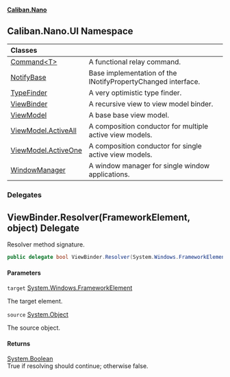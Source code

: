 #### [Caliban.Nano](index.md 'index')

## Caliban.Nano.UI Namespace

| Classes | |
| :--- | :--- |
| [Command&lt;T&gt;](Caliban.Nano.UI.Command_T_.md 'Caliban.Nano.UI.Command<T>') | A functional relay command. |
| [NotifyBase](Caliban.Nano.UI.NotifyBase.md 'Caliban.Nano.UI.NotifyBase') | Base implementation of the INotifyPropertyChanged interface. |
| [TypeFinder](Caliban.Nano.UI.TypeFinder.md 'Caliban.Nano.UI.TypeFinder') | A very optimistic type finder. |
| [ViewBinder](Caliban.Nano.UI.ViewBinder.md 'Caliban.Nano.UI.ViewBinder') | A recursive view to view model binder. |
| [ViewModel](Caliban.Nano.UI.ViewModel.md 'Caliban.Nano.UI.ViewModel') | A base base view model. |
| [ViewModel.ActiveAll](Caliban.Nano.UI.ViewModel.ActiveAll.md 'Caliban.Nano.UI.ViewModel.ActiveAll') | A composition conductor for multiple active view models. |
| [ViewModel.ActiveOne](Caliban.Nano.UI.ViewModel.ActiveOne.md 'Caliban.Nano.UI.ViewModel.ActiveOne') | A composition conductor for single active view models. |
| [WindowManager](Caliban.Nano.UI.WindowManager.md 'Caliban.Nano.UI.WindowManager') | A window manager for single window applications. |
### Delegates

<a name='Caliban.Nano.UI.ViewBinder.Resolver(System.Windows.FrameworkElement,object)'></a>

## ViewBinder.Resolver(FrameworkElement, object) Delegate

Resolver method signature.

```csharp
public delegate bool ViewBinder.Resolver(System.Windows.FrameworkElement target, object source);
```
#### Parameters

<a name='Caliban.Nano.UI.ViewBinder.Resolver(System.Windows.FrameworkElement,object).target'></a>

`target` [System.Windows.FrameworkElement](https://docs.microsoft.com/en-us/dotnet/api/System.Windows.FrameworkElement 'System.Windows.FrameworkElement')

The target element.

<a name='Caliban.Nano.UI.ViewBinder.Resolver(System.Windows.FrameworkElement,object).source'></a>

`source` [System.Object](https://docs.microsoft.com/en-us/dotnet/api/System.Object 'System.Object')

The source object.

#### Returns
[System.Boolean](https://docs.microsoft.com/en-us/dotnet/api/System.Boolean 'System.Boolean')  
True if resolving should continue; otherwise false.